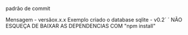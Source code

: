 padrão de commit

Mensagem - versãox.x.x
Exemplo
criado o database sqlite - v0.2´
´
NÃO ESQUEÇA DE BAIXAR AS DEPENDENCIAS COM "npm install"
